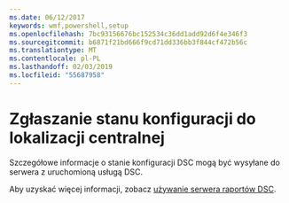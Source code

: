 ```yaml
---
ms.date: 06/12/2017
keywords: wmf,powershell,setup
ms.openlocfilehash: 7bc93156676bc152534c36dd1add92d6f4e346f3
ms.sourcegitcommit: b6871f21bd666f9cd71dd336bb3f844cf472b56c
ms.translationtype: MT
ms.contentlocale: pl-PL
ms.lasthandoff: 02/03/2019
ms.locfileid: "55687958"
---
```

# <a name="report-configuration-status-to-central-location"></a>Zgłaszanie stanu konfiguracji do lokalizacji centralnej

Szczegółowe informacje o stanie konfiguracji DSC mogą być wysyłane do serwera z uruchomioną usługą DSC.

Aby uzyskać więcej informacji, zobacz [używanie serwera raportów DSC](https://msdn.microsoft.com/powershell/dsc/reportserver).

